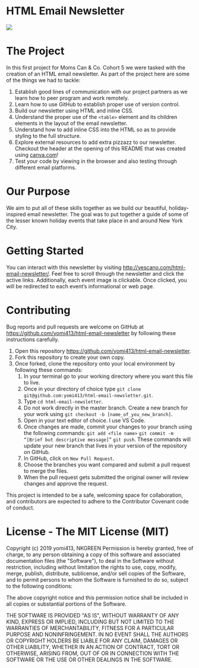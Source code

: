# HTML Email Newsletter

<img src="https://i.imgur.com/jXvLQRa.png" />

# The Project

In this first project for Moms Can & Co. Cohort 5 we were tasked with the creation of an HTML email newsletter. As part of the project here are some of the things we had to tackle:

1. Establish good lines of communication with our project partners as we learn how to peer program and work remotely.
2. Learn how to use GitHub to establish proper use of version control.
3. Build our newsletter using HTML and inline CSS.
4. Understand the proper use of the `<table>` element and its children elements in the layout of the email newsletter.
5. Understand how to add inline CSS into the HTML so as to provide styling to the full structure.
6. Explore external resources to add extra pizzazz to our newsletter. Checkout the header at the opening of this README that was created using <a href="https://www.canva.com/">canva.com</a>!
7. Test your code by viewing in the browser and also testing through different email platforms.

# Our Purpose

We aim to put all of these skills together as we build our beautiful, holiday-inspired email newsletter. The goal was to put together a guide of some of the lesser known holiday events that take place in and around New York City.

# Getting Started

You can interact with this newsletter by visiting <a href="http://yescano.com/html-email-newsletter/">http://yescano.com/html-email-newsletter/</a>. Feel free to scroll through the newsletter and click the active links. Additionally, each event image is clickable. Once clicked, you will be redirected to each event’s informational or web page.

# Contributing

Bug reports and pull requests are welcome on GitHub at <a href="https://github.com/yomi413/html-email-newsletter">https://github.com/yomi413/html-email-newsletter</a> by following these instructions carefully.

1. Open this repository <a href="https://github.com/yomi413/html-email-newsletter">https://github.com/yomi413/html-email-newsletter</a>.
2. Fork this repository to create your own copy.
3. Once forked, clone the repository onto your local environment by following these commands:
   1. In your terminal go to your working directory where you want this file to live.
   2. Once in your directory of choice type `git clone git@github.com:yomi413/html-email-newsletter.git`.
   3. Type `cd html-email-newsletter`.
   4. Do not work directly in the master branch. Create a new branch for your work using `git checkout -b [name_of_you_new_branch]`.
   5. Open in your text editor of choice. I use VS Code.
   6. Once changes are made, commit your changes to your branch using the following commands: `git add <file name>` `git commit -m “[Brief but descriptive message]”` `git push`. These commands will update your new branch that lives in your version of the repository on GitHub.
   7. In GitHub, click on `New Pull Request`.
   8. Choose the branches you want compared and submit a pull request to merge the files.
   9. When the pull request gets submitted the original owner will review changes and approve the request.

This project is intended to be a safe, welcoming space for collaboration, and contributors are expected to adhere to the Contributor Covenant code of conduct.

# License - The MIT License (MIT)

Copyright (c) 2019 yomi413, NKGREEN
Permission is hereby granted, free of charge, to any person obtaining a copy of this software and associated documentation files (the "Software"), to deal in the Software without restriction, including without limitation the rights to use, copy, modify, merge, publish, distribute, sublicense, and/or sell copies of the Software, and to permit persons to whom the Software is furnished to do so, subject to the following conditions:

The above copyright notice and this permission notice shall be included in all copies or substantial portions of the Software.

THE SOFTWARE IS PROVIDED "AS IS", WITHOUT WARRANTY OF ANY KIND, EXPRESS OR IMPLIED, INCLUDING BUT NOT LIMITED TO THE WARRANTIES OF MERCHANTABILITY, FITNESS FOR A PARTICULAR PURPOSE AND NONINFRINGEMENT. IN NO EVENT SHALL THE AUTHORS OR COPYRIGHT HOLDERS BE LIABLE FOR ANY CLAIM, DAMAGES OR OTHER LIABILITY, WHETHER IN AN ACTION OF CONTRACT, TORT OR OTHERWISE, ARISING FROM, OUT OF OR IN CONNECTION WITH THE SOFTWARE OR THE USE OR OTHER DEALINGS IN THE SOFTWARE.
